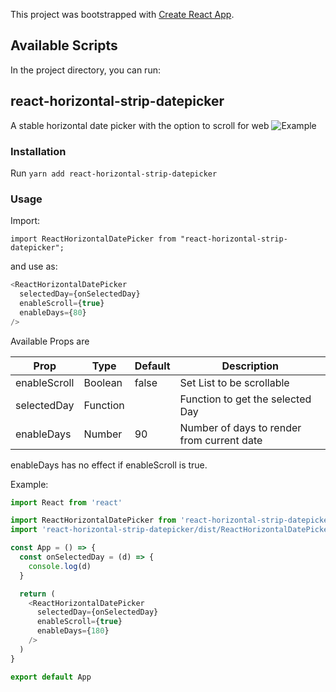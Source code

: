 This project was bootstrapped with [Create React App](https://github.com/facebook/create-react-app).

## Available Scripts

In the project directory, you can run:

## react-horizontal-strip-datepicker

A stable horizontal date picker with the option to scroll for web
![Example](https://i.imgur.com/BaNEgIS.png?1)

### Installation

Run `yarn add react-horizontal-strip-datepicker`

### Usage

Import:

`import ReactHorizontalDatePicker from "react-horizontal-strip-datepicker";`

and use as:

```javascript
<ReactHorizontalDatePicker
  selectedDay={onSelectedDay}
  enableScroll={true}
  enableDays={80}
/>
```

Available Props are

| Prop         | Type     | Default | Description                                |
| ------------ | -------- | ------- | ------------------------------------------ |
| enableScroll | Boolean  | false   | Set List to be scrollable                  |
| selectedDay  | Function |         | Function to get the selected Day           |
| enableDays   | Number   | 90      | Number of days to render from current date |

enableDays has no effect if enableScroll is true.

Example:

```javascript
import React from 'react'

import ReactHorizontalDatePicker from 'react-horizontal-strip-datepicker'
import 'react-horizontal-strip-datepicker/dist/ReactHorizontalDatePicker.css'

const App = () => {
  const onSelectedDay = (d) => {
    console.log(d)
  }

  return (
    <ReactHorizontalDatePicker
      selectedDay={onSelectedDay}
      enableScroll={true}
      enableDays={180}
    />
  )
}

export default App
```
